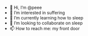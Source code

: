 - 👋 Hi, I’m @peee
- 👀 I’m interested in suffering
- 🌱 I’m currently learning how to sleep
- 💞️ I’m looking to collaborate on sleep
- 📫 How to reach me: my front door
